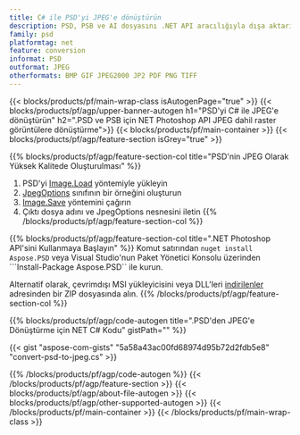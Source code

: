 ```yaml
---
title: C# ile PSD'yi JPEG'e dönüştürün
description: PSD, PSB ve AI dosyasını .NET API aracılığıyla dışa aktarın
family: psd
platformtag: net
feature: conversion
informat: PSD
outformat: JPEG
otherformats: BMP GIF JPEG2000 JP2 PDF PNG TIFF
---
```


{{< blocks/products/pf/main-wrap-class isAutogenPage="true" >}}
{{< blocks/products/pf/agp/upper-banner-autogen h1="PSD'yi C# ile JPEG'e dönüştürün" h2=".PSD ve PSB için NET Photoshop API JPEG dahil raster görüntülere dönüştürme">}}
{{< blocks/products/pf/main-container >}}
{{< blocks/products/pf/agp/feature-section isGrey="true" >}}

{{% blocks/products/pf/agp/feature-section-col title="PSD'nin JPEG Olarak Yüksek Kalitede Oluşturulması" %}}
1. PSD'yi [Image.Load](https://apireference.aspose.com/psd/net/aspose.psd/image/methods/load/index) yöntemiyle yükleyin
1. [JpegOptions](https://apireference.aspose.com/psd/net/aspose.psd.imageoptions/jpegoptions) sınıfının bir örneğini oluşturun
1. [Image.Save](https://apireference.aspose.com/psd/net/aspose.psd/image/methods/save/index) yöntemini çağırın
1. Çıktı dosya adını ve JpegOptions nesnesini iletin
{{% /blocks/products/pf/agp/feature-section-col %}}

{{% blocks/products/pf/agp/feature-section-col title=".NET Photoshop API'sini Kullanmaya Başlayın" %}}
Komut satırından ```nuget install Aspose.PSD``` veya Visual Studio'nun Paket Yönetici Konsolu üzerinden ```Install-Package Aspose.PSD`` ile kurun.

Alternatif olarak, çevrimdışı MSI yükleyicisini veya DLL'leri [indirilenler](https://downloads.aspose.com/psd/net) adresinden bir ZIP dosyasında alın.
{{% /blocks/products/pf/agp/feature-section-col %}}

{{% blocks/products/pf/agp/code-autogen title=".PSD'den JPEG'e Dönüştürme için NET C# Kodu" gistPath="" %}}

{{< gist "aspose-com-gists" "5a58a43ac00fd68974d95b72d2fdb5e8" "convert-psd-to-jpeg.cs" >}}

{{% /blocks/products/pf/agp/code-autogen %}}
{{< /blocks/products/pf/agp/feature-section >}}
{{< blocks/products/pf/agp/about-file-autogen >}}
{{< blocks/products/pf/agp/other-supported-autogen >}}
{{< /blocks/products/pf/main-container >}}
{{< /blocks/products/pf/main-wrap-class >}}
